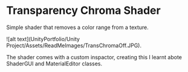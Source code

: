 # Transparency Chroma Shader

Simple shader that removes a color range from a texture.  

![alt text](UnityPortfolio/Unity Project/Assets/ReadMeImages/TransChromaOff.JPG).



The shader comes with a custom inspactor, creating this I learnt abote ShaderGUI and MaterialEditor classes.
